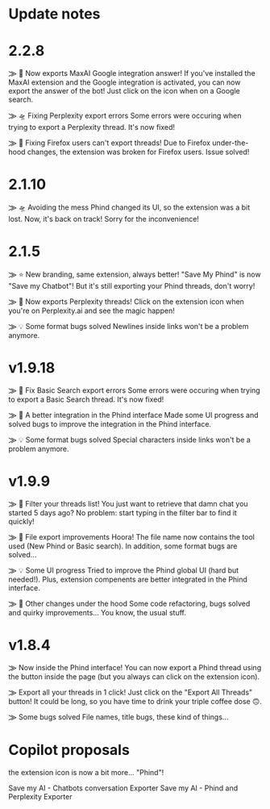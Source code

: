 # Update notes
# 2.2.8
⨠ 🚀 Now exports MaxAI Google integration answer!
If you've installed the MaxAI extension and the Google integration is activated, you can now export the answer of the bot! Just click on the icon when on a Google search.

⨠ 🛸 Fixing Perplexity export errors
Some errors were occuring when trying to export a Perplexity thread. It's now fixed!

⨠ 🧩 Fixing Firefox users can't export threads!
Due to Firefox under-the-hood changes, the extension was broken for Firefox users. Issue solved!


# 2.1.10
⨠ 🛸 Avoiding the mess
Phind changed its UI, so the extension was a bit lost. Now, it's back on track! Sorry for the inconvenience!


# 2.1.5
⨠ ⭐ New branding, same extension, always better!
"Save My Phind" is now "Save my Chatbot"! But it's still exporting your Phind threads, don't worry!

⨠ 🚀 Now exports Perplexity threads!
Click on the extension icon when you're on Perplexity.ai and see the magic happen!

⨠ 💡 Some format bugs solved
Newlines inside links won't be a problem anymore.

# v1.9.18
⨠ 🚀 Fix Basic Search export errors
Some errors were occuring when trying to export a Basic Search thread. It's now fixed!

⨠ 🧩 A better integration in the Phind interface
Made some UI progress and solved bugs to improve the integration in the Phind interface.

⨠ 💡 Some format bugs solved
Special characters inside links won't be a problem anymore.

# v1.9.9
⨠ 🔎 Filter your threads list!
You just want to retrieve that damn chat you started 5 days ago? No problem: start typing in the filter bar to find it quickly!

⨠ 🚀 File export improvements
Hoora! The file name now contains the tool used (New Phind or Basic search). In addition, some format bugs are solved...

⨠ 💡 Some UI progress 
Tried to improve the Phind global UI (hard but needed!). Plus, extension compenents are better integrated in the Phind interface. 

⨠ 🧩 Other changes under the hood
Some code refactoring, bugs solved and quirky improvements... You know, the usual stuff.

# v1.8.4
⨠ Now inside the Phind interface!
You can now export a Phind thread using the button inside the page (but you always can click on the extension icon).

⨠ Export all your threads in 1 click!
Just click on the "Export All Threads" button! It could be long, so you have time to drink your triple coffee dose 🙃.

⨠ Some bugs solved
File names, title bugs, these kind of things...


# Copilot proposals
the extension icon is now a bit more... "Phind"!

Save my AI - Chatbots conversation Exporter
Save my AI - Phind and Perplexity Exporter

[//]: # (Phind changed its UI, so the extension is now a bit lost. I'm working on it, but it could take some time. Sorry for the inconvenience!)
